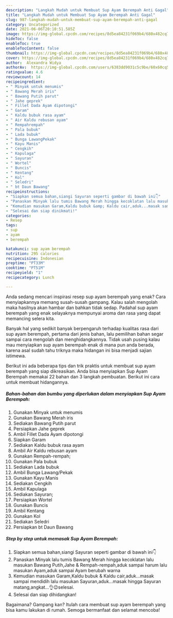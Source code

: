 ```yaml
---
description: "Langkah Mudah untuk Membuat Sup Ayam Berempah Anti Gagal"
title: "Langkah Mudah untuk Membuat Sup Ayam Berempah Anti Gagal"
slug: 987-langkah-mudah-untuk-membuat-sup-ayam-berempah-anti-gagal
category: Uncategorized
date: 2021-06-06T20:10:51.585Z
image: https://img-global.cpcdn.com/recipes/8d5ea84231f069b4/680x482cq70/sup-ayam-berempah-foto-resep-utama.jpg
hideToc: false
enableToc: true
enableTocContent: false
thumbnail: https://img-global.cpcdn.com/recipes/8d5ea84231f069b4/680x482cq70/sup-ayam-berempah-foto-resep-utama.jpg
cover: https://img-global.cpcdn.com/recipes/8d5ea84231f069b4/680x482cq70/sup-ayam-berempah-foto-resep-utama.jpg
author:  Alexandra Widya
authorAv:  https://img-global.cpcdn.com/users/6383dd9031c5c9be/60x60cq50/avatar.jpg
ratingvalue: 4.6
reviewcount: 14
recipeingredient:
- " Minyak untuk menumis"
- " Bawang Merah iris"
- " Bawang Putih parut"
- " Jahe geprek"
- " Fillet Dada Ayam dipotongi"
- " Garam"
- " Kaldu bubuk rasa ayam"
- " Air Kaldu rebusan ayam"
- " Rempahrempah"
- " Pala bubuk"
- " Lada bubuk"
- " Bunga LawangPekak"
- " Kayu Manis"
- " Cengkih"
- " Kapulaga"
- " Sayuran"
- " Wortel"
- " Buncis"
- " Kentang"
- " Kol"
- " Seledri"
- " bt Daun Bawang"
recipeinstructions:
- "Siapkan semua bahan,siangi Sayuran seperti gambar di bawah ini👇"
- "Panaskan Minyak lalu tumis Bawang Merah hingga kecoklatan lalu masukan Bawang Putih,Jahe &amp; Rempah-rempah,aduk sampai harum lalu masukan Ayam,aduk sampai Ayam berubah warna"
- "Kemudian masukan Garam,Kaldu bubuk &amp; Kaldu cair,aduk...masak sampai mendidih lalu masukan Sayuran,aduk...masak hingga Sayuran matang,angkat...👌😉selesai."
- "Selesai dan siap dinikmati!"
categories:
- Resep
tags:
- sup
- ayam
- berempah

katakunci: sup ayam berempah 
nutrition: 295 calories
recipecuisine: Indonesian
preptime: "PT33M"
cooktime: "PT51M"
recipeyield: "1"
recipecategory: Lunch

---
```



Anda sedang mencari inspirasi resep sup ayam berempah yang enak? Cara menyiapkannya memang susah-susah gampang. Kalau salah mengolah maka hasilnya akan hambar dan bahkan tidak sedap. Padahal sup ayam berempah yang enak selayaknya mempunyai aroma dan rasa yang dapat memancing selera kita.




Banyak hal yang sedikit banyak berpengaruh terhadap kualitas rasa dari sup ayam berempah, pertama dari jenis bahan, lalu pemilihan bahan segar sampai cara mengolah dan menghidangkannya. Tidak usah pusing kalau mau menyiapkan sup ayam berempah enak di mana pun anda berada, karena asal sudah tahu triknya maka hidangan ini bisa menjadi sajian istimewa.


Berikut ini ada beberapa tips dan trik praktis untuk membuat sup ayam berempah yang siap dikreasikan. Anda bisa menyiapkan Sup Ayam Berempah memakai 22 bahan dan 3 langkah pembuatan. Berikut ini cara untuk membuat hidangannya.

<!--inarticleads1-->

##### Bahan-bahan dan bumbu yang diperlukan dalam menyiapkan Sup Ayam Berempah:

1. Gunakan  Minyak untuk menumis
1. Gunakan  Bawang Merah iris
1. Sediakan  Bawang Putih parut
1. Persiapkan  Jahe geprek
1. Ambil  Fillet Dada Ayam dipotongi
1. Siapkan  Garam
1. Sediakan  Kaldu bubuk rasa ayam
1. Ambil  Air Kaldu rebusan ayam
1. Gunakan  Rempah-rempah;
1. Gunakan  Pala bubuk
1. Sediakan  Lada bubuk
1. Ambil  Bunga Lawang/Pekak
1. Gunakan  Kayu Manis
1. Sediakan  Cengkih
1. Ambil  Kapulaga
1. Sediakan  Sayuran;
1. Persiapkan  Wortel
1. Gunakan  Buncis
1. Ambil  Kentang
1. Gunakan  Kol
1. Sediakan  Seledri
1. Persiapkan  bt Daun Bawang




<!--inarticleads2-->

##### Step by step untuk memasak Sup Ayam Berempah:

1. Siapkan semua bahan,siangi Sayuran seperti gambar di bawah ini👇
1. Panaskan Minyak lalu tumis Bawang Merah hingga kecoklatan lalu masukan Bawang Putih,Jahe &amp; Rempah-rempah,aduk sampai harum lalu masukan Ayam,aduk sampai Ayam berubah warna
1. Kemudian masukan Garam,Kaldu bubuk &amp; Kaldu cair,aduk...masak sampai mendidih lalu masukan Sayuran,aduk...masak hingga Sayuran matang,angkat...👌😉selesai.
1. Selesai dan siap dihidangkan!



Bagaimana? Gampang kan? Itulah cara membuat sup ayam berempah yang bisa kamu lakukan di rumah. Semoga bermanfaat dan selamat mencoba!
